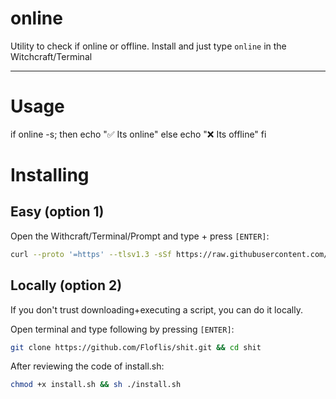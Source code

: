 # online

Utility to check if online or offline. Install and just type `online` in the Witchcraft/Terminal

----
 
# Usage
 
if online -s; then
   echo "✅ Its online"
   else
      echo "❌ Its offline"
fi

# Installing

## Easy (option 1)

Open the Withcraft/Terminal/Prompt and type + press `[ENTER]`:

```sh
curl --proto '=https' --tlsv1.3 -sSf https://raw.githubusercontent.com/Floflis/shit/main/install.sh | sh
```

## Locally (option 2)

If you don't trust downloading+executing a script, you can do it locally.

Open terminal and type following by pressing `[ENTER]`:

```sh
git clone https://github.com/Floflis/shit.git && cd shit
```

After reviewing the code of install.sh:
```sh
chmod +x install.sh && sh ./install.sh
```
